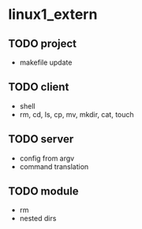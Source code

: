# linux1_extern

## TODO project
* makefile update

## TODO client
* shell
* rm, cd, ls, cp, mv, mkdir, cat, touch

## TODO server
* config from argv
* command translation

## TODO module
* rm
* nested dirs
